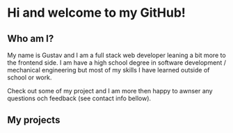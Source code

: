 # Hi and welcome to my GitHub!

## Who am I?

My name is Gustav and I am a full stack web developer leaning a bit more to the frontend side.
I am have a high school degree in software development / mechanical engineering but most of my skills
I have learned outside of school or work. 

Check out some of my project and I am more then happy to awnser any questions och feedback (see contact info bellow).

## My projects
